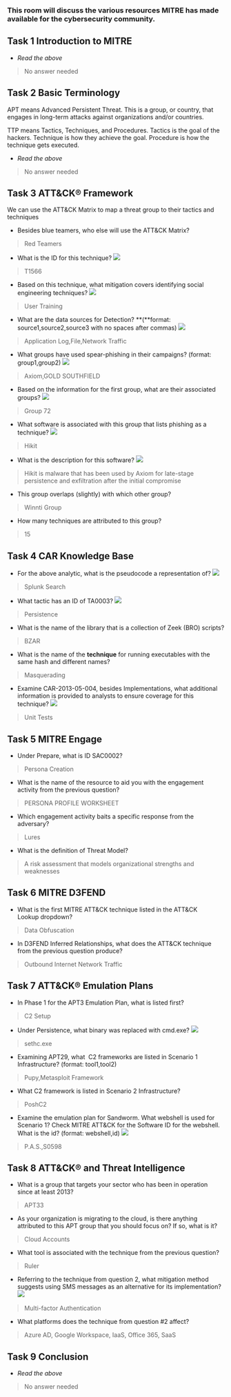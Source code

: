 ### This room will discuss the various resources MITRE has made available for the cybersecurity community.

## Task 1 Introduction to MITRE

- _Read the above_
> No answer needed

## Task 2 Basic Terminology

APT means Advanced Persistent Threat.
This is a group, or country, that engages in long-term attacks against organizations and/or countries.

TTP means Tactics, Techniques, and Procedures.
Tactics is the goal of the hackers.
Technique is how they achieve the goal.
Procedure is how the technique gets executed.

- _Read the above_
> No answer needed

## Task 3 ATT&CK® Framework

We can use the ATT&CK Matrix to map a threat group to their tactics and techniques

- Besides blue teamers, who else will use the ATT&CK Matrix?
> Red Teamers

- What is the ID for this technique?
![](Attachments/id.png)
> T1566

- Based on this technique, what mitigation covers identifying social engineering techniques?
![](Attachments/mitigations.png)
> User Training

- What are the data sources for Detection? **(**format: source1,source2,source3 with no spaces after commas)
![](Attachments/detection.png)
> Application Log,File,Network Traffic

- What groups have used spear-phishing in their campaigns? (format: group1,group2)
![](Attachments/groups.png)
> Axiom,GOLD SOUTHFIELD 

- Based on the information for the first group, what are their associated groups?
![](Attachments/associatedgroup.png)
>Group 72

- What software is associated with this group that lists phishing as a technique?
![](Attachments/hikit.png)
> Hikit

- What is the description for this software?
![](Attachments/hikitdescription.png)
> Hikit is malware that has been used by Axiom for late-stage persistence and exfiltration after the initial compromise

- This group overlaps (slightly) with which other group?
> Winnti Group

- How many techniques are attributed to this group?
> 15

## Task 4 CAR Knowledge Base

- For the above analytic, what is the pseudocode a representation of?
![](Attachments/splunk%20search.png)
> Splunk Search

- What tactic has an ID of TA0003?
![](Attachments/persistence.png)
> Persistence

- What is the name of the library that is a collection of Zeek (BRO) scripts?
> BZAR

- What is the name of the **technique** for running executables with the same hash and different names?
> Masquerading

- Examine CAR-2013-05-004, besides Implementations, what additional information is provided to analysts to ensure coverage for this technique?
![](Attachments/MITREunit%20tests.png)
> Unit Tests

## Task 5 MITRE Engage

- Under Prepare, what is ID SAC0002?
> Persona Creation

- What is the name of the resource to aid you with the engagement activity from the previous question?
> PERSONA PROFILE WORKSHEET

- Which engagement activity baits a specific response from the adversary?
> Lures

- What is the definition of Threat Model?
> A risk assessment that models organizational strengths and weaknesses

## Task 6 MITRE D3FEND

- What is the first MITRE ATT&CK technique listed in the ATT&CK Lookup dropdown?
> Data Obfuscation

- In D3FEND Inferred Relationships, what does the ATT&CK technique from the previous question produce?
> Outbound Internet Network Traffic

## Task 7 ATT&CK® Emulation Plans

- In Phase 1 for the APT3 Emulation Plan, what is listed first?
> C2 Setup

- Under Persistence, what binary was replaced with cmd.exe?
![](Attachments/sethc.png)
> sethc.exe

- Examining APT29, what  C2 frameworks are listed in Scenario 1 Infrastructure? (format: tool1,tool2)
> Pupy,Metasploit Framework

- What C2 framework is listed in Scenario 2 Infrastructure?
> PoshC2

- Examine the emulation plan for Sandworm. What webshell is used for Scenario 1? Check MITRE ATT&CK for the Software ID for the webshell. What is the id? (format: webshell,id)
![](Attachments/pas.png)
> P.A.S.,S0598

## Task 8 ATT&CK® and Threat Intelligence

- What is a group that targets your sector who has been in operation since at least 2013?
> APT33

- As your organization is migrating to the cloud, is there anything attributed to this APT group that you should focus on? If so, what is it?
> Cloud Accounts

- What tool is associated with the technique from the previous question?
> Ruler

- Referring to the technique from question 2, what mitigation method suggests using SMS messages as an alternative for its implementation?
![](Attachments/multifactor.png)
> Multi-factor Authentication


- What platforms does the technique from question #2 affect?
> Azure AD, Google Workspace, IaaS, Office 365, SaaS


## Task 9 Conclusion

- _Read the above_
> No answer needed


